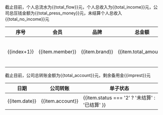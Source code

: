 <script setup>
import { ref, onMounted } from 'vue'

const total_flow = ref(0);
const total_income = ref(0);
const total_no_income = ref(0);
const total_press_money = ref(0);
const total_account = ref(0);
const imprest = ref(0);

const account_data = ref([
    {
        date: '2025-07-21',
        account: '160.5',
        status: '1',
    },
    {
        date: '2025-07-24',
        account: '664',
        status: '2',
    },
    {
        date: '2025-07-24',
        account: '5000',
        status: '2',
    },
    {
        date: '2025-07-24',
        account: '5000',
        status: '2',
    },
    {
        date: '2025-07-27',
        account: '5000',
        status: '2'
    },
    {
        date: '2025-07-27',
        account: '5000',
        status: '2'
    }
]);

const data = ref([
    {
        member: '0376',
        brand: 'chanel',
        total_amount: '10700',
        discount: '98.5',
        real_discount: '99',
        is_person_press: '2',
        press_money: '',
        income: '',
        is_carry: '',
        status: '1',
        date: '2025-7-21',
        source: '客户',
    },
    {
        member: '0376',
        brand: 'DIOR',
        total_amount: '20640',
        discount: '75',
        real_discount: '76',
        is_person_press: '2',
        press_money: '',
        income: '',
        is_carry: '',
        status: '2',
        date: '2025-7-24',
        source: '客户',
    },
    {
        member: '0376',
        brand: 'NARS',
        total_amount: '1630',
        discount: '75',
        real_discount: '76',
        is_person_press: '1',
        press_money: '',
        income: '',
        is_carry: '',
        status: '2',
        date: '2025-7-24',
        source: '客户',
    },
    {
        member: '0376',
        brand: 'YSL',
        total_amount: '400',
        discount: '75',
        real_discount: '76',
        is_person_press: '1',
        press_money: '',
        income: '',
        is_carry: '',
        status: '2',
        date: '2025-7-24',
        source: '客户',
    },
    {
        member: '0376',
        brand: 'DR',
        total_amount: '4025',
        discount: '83.5',
        real_discount: '83.5',
        is_person_press: '1',
        press_money: '',
        income: '',
        is_carry: '',
        status: '2',
        date: '2025-7-24',
        source: '销售',
    },
    {
        member: '4991',
        brand: 'DR',
        total_amount: '24490',
        discount: '83.5',
        real_discount: '83.5',
        is_person_press: '1',
        press_money: '',
        income: '',
        is_carry: '',
        status: '2',
        date: '2025-7-24',
        source: '销售',
    },
    {
        member: '4991',
        brand: 'DR',
        total_amount: '29300',
        discount: '83.5',
        real_discount: '83.5',
        is_person_press: '1',
        press_money: '',
        income: '',
        is_carry: '',
        status: '2',
        date: '2025-7-25',
        source: '销售',
    },
    {
        member: '0376',
        brand: 'ANCE STUDIOS',
        total_amount: '3000',
        discount: '83.5',
        real_discount: '84',
        is_person_press: '1',
        press_money: '',
        income: '',
        is_carry: '',
        status: '2',
        date: '2025-7-25',
        source: '客户',
    },
    {
        member: '0376',
        brand: '纪梵希',
        total_amount: '2530',
        discount: '75',
        real_discount: '76',
        is_person_press: '1',
        press_money: '',
        income: '',
        is_carry: '',
        status: '2',
        date: '2025-7-26',
        source: '客户',
    },
    {
        member: '0376',
        brand: 'celine',
        total_amount: '14500',
        discount: '91.5',
        real_discount: '92',
        is_person_press: '1',
        press_money: '',
        income: '',
        is_carry: '',
        status: '2',
        date: '2025-7-27',
        source: '客户',
    },
    {
        member: '0376',
        brand: 'Lulu',
        total_amount: '750',
        discount: '83.5',
        real_discount: '84',
        is_person_press: '1',
        press_money: '',
        income: '',
        is_carry: '',
        status: '2',
        date: '2025-7-27',
        source: '客户',
    },
    {
        member: '0376',
        brand: 'SMFK',
        total_amount: '950',
        discount: '83.5',
        real_discount: '84',
        is_person_press: '1',
        press_money: '',
        income: '',
        is_carry: '',
        status: '2',
        date: '2025-7-27',
        source: '客户',
    },
    {
        member: '0376',
        brand: 'Lulu',
        total_amount: '1080',
        discount: '83.5',
        real_discount: '84',
        is_person_press: '1',
        press_money: '',
        income: '',
        is_carry: '',
        status: '2',
        date: '2025-7-27',
        source: '客户',
    },
])

onMounted(()=>{
    // 计算个人收入
    handleCalcul();
    // 计算总流水
    handleInfo();
    // 计算公司转账金额
    handleAccount();
    // 计算剩余备用金
    handleImprest();
})

const handleImprest = () => {
    for (let item of account_data.value) {
        if (item.status === '2') {
            imprest.value += Number(item.account);
        }
    }
    for (let item of data.value) {
        if (item.status === '2' && item.is_person_press === '1') {
            imprest.value -= Number(item.total_amount) - parseInt(item.total_amount * item.real_discount / 100)
        }
    }
}

const handleAccount = () => {
    for (let val of account_data.value) {
        total_account.value += Number(val.account);
    }
}

const handleInfo = () => {
    for (let val of data.value) {
        total_flow.value += Number(val.total_amount);
        total_income.value += Number(val.income);
        if (val.status == 2) {
            total_no_income.value += Number(val.income);
        }
        total_press_money.value += Number(val.press_money);
    }
}

const handleCalcul = () => {
    for (let item of data.value) {
        item.income = parseInt(Number(item.total_amount) * (item.real_discount - item.discount) / 100);
        item.press_money =  Number(item.total_amount) - parseInt(Number(item.total_amount) * Number(item.discount) / 100);
    }
}

</script>

<p>截止目前，个人总流水为{{total_flow}}元，个人总收入为{{total_income}}元，公司总压钱金额为{{total_press_money}}元，未结算个人总收入{{total_no_income}}元</p>

<table>
    <thead>
        <tr>
            <th>序号</th>
            <th>会员</th>
            <th>品牌</th>
            <th>总金额</th>
            <th>折扣</th>
            <th>给客户折扣</th>
            <th>公司压钱</th>
            <th>是否个人压钱</th>
            <th>个人收入</th>
            <th>单子状态</th>
            <th>日期</th>
            <th>单子来源</th>
        </tr>
    </thead>
    <tbody>
        <tr v-for="(item, index) in data">
            <td>{{index+1}}</td>
            <td>{{item.member}}</td>
            <td>{{item.brand}}</td>
            <td>{{item.total_amount}}</td>
            <td>{{item.discount}}</td>
            <td>{{item.real_discount}}</td>
            <td>{{item.press_money}}</td>
            <td>{{item.is_person_press === '2' ? '否' : '是'}}</td>
            <td>{{item.income}}</td>
            <th>{{item.status === '2' ? '未结算' : '已结算'}}</th>
            <td>{{item.date}}</td>
            <td>{{item.source}}</td>
        </tr>
    </tbody>
</table>


<p>截止目前，公司总转账金额为{{total_account}}元，剩余备用金{{imprest}}元</p>
<table>
    <thead>
        <tr>
            <th>日期</th>
            <th>公司转账</th>
            <th>单子状态</th>
        </tr>
    </thead>
    <tbody>
        <tr v-for="item in account_data">
            <td>
                {{item.date}}
            </td>
            <td>
                {{item.account}}
            </td>
            <td>
                {{item.status === '2' ? '未结算' : '已结算' }}
            </td>
        </tr>
    </tbody>
</table>

<style module>
.table_button {
  color: #606266;
}
.button {
  font-weight: bold;
  border: 1px solid #dcdfe6;
  padding: 2px 15px;
  color: #606266;
}
</style>

